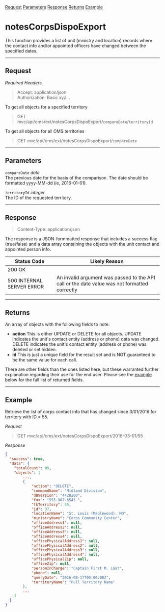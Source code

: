 [Request](#request) 
[Parameters](#parameters) 
[Response](#response) 
[Returns](#returns) 
[Example](#example)  
# notesCorpsDispoExport
This function provides a list of unit (ministry and location) records where the contact info and/or appointed officers have changed between the specified dates.

---
## Request
_Required Headers_
>Accept: application/json  
Authorization: Basic xyz...

To get all objects for a specified territory
>GET mvc/api/oms/ext/notesCorpsDispoExport/`compareDate`/`territoryId`  

To get all objects for all OMS territories
>GET mvc/api/oms/ext/notesCorpsDispoExport/`compareDate`

---
## Parameters
`compareDate` _date_  
The previous date for the basis of the comparison.  The date should be formatted yyyy-MM-dd (ie, 2016-01-01).

`territoryId` _integer_  
The ID of the requested territory.

---
## Response
>Content-Type: application/json

The response is a JSON-formmatted response that includes a success flag (true/false) and a data array containing the objects with the unit contact and appointed person info.

Status Code|Likely Reason
---|---
200 OK|
500 INTERNAL SERVER ERROR|An invalid argument was passed to the API call or the date value was not formatted correctly

---
## Returns
An array of objects with the following fields to note:

* **action** This is either UPDATE or DELETE for all objects.  UPDATE indicates the unit's contact entity (address or phone) data was changed.  DELETE indicates the unit's contact entity (address or phone) was deleted or set hidden. 
* **id** This is just a unique field for the result set and is NOT guaranteed to be the same value for each call.

There are other fields than the ones listed here, but these warranted further explanation regarding their use for the end user.  Please see the [example](#example) below for the full list of returned fields.

---
## Example
Retrieve the list of corps contact info that has changed since 3/01/2016 for territory with ID = 55.

_Request_
>GET mvc/api/oms/ext/notesCorpsDispoExport/2016-03-01/55

_Response_  
```json
{
  "success": true,
  "data": {
    "totalCount": 99,
    "objects": [
        ...,
        {
            "action": "DELETE",
            "commandName": "Midland Division",
            "dBVersion": "4428200",
            "fax": "555-987-6543 ",
            "fkTerritory": 55,
            "id": 37,
            "locationName": "St. Louis (Maplewood), MO",
            "ministryName": "Corps Community Center",
            "officeAddress1": null,
            "officeAddress2": null,
            "officeAddress3": null,
            "officeAddress4": null,
            "officePhysicalAddress1": null,
            "officePhysicalAddress2": null,
            "officePhysicalAddress3": null,
            "officePhysicalAddress4": null,
            "officePhysicalZip": null,
            "officeZip": null,
            "personInCharge": "Captain First M. Last",
            "phone": null,
            "queryDate": "2016-08-17T00:00:00Z",
            "territoryName": "Full Territory Name"
        },
        ...
    ]
  }
}
```
